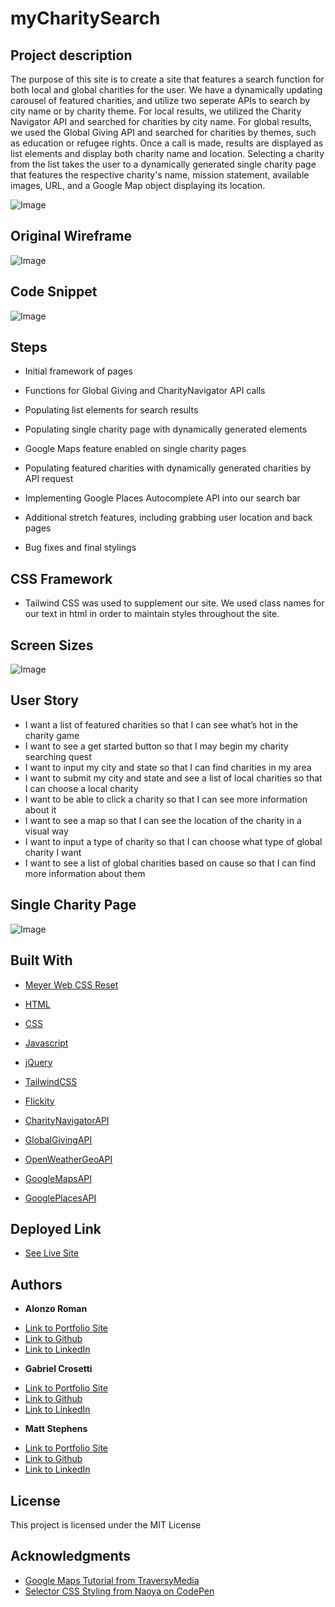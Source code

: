 # myCharitySearch

## Project description 
The purpose of this site is to create a site that features a search function for both local and global charities for the user. We have a dynamically updating carousel of featured charities, and utilize two seperate APIs to search by city name or by charity theme. For local results, we utilized the Charity Navigator API and searched for charities by city name. For global results, we used the Global Giving API and searched for charities by themes, such as education or refugee rights. Once a call is made, results are displayed as list elements and display both charity name and location. Selecting a charity from the list takes the user to a dynamically generated single charity page that features the respective charity's name, mission statement, available images, URL, and a Google Map object displaying its location.  

![Image](./assets/images/charities-theme-demo.gif)

## Original Wireframe

![Image](./assets/images/wireframe.jpeg)

## Code Snippet

![Image](./assets/images/charities-code.jpg)

## Steps

- Initial framework of pages

- Functions for Global Giving and CharityNavigator API calls

- Populating list elements for search results

- Populating single charity page with dynamically generated elements

- Google Maps feature enabled on single charity pages

- Populating featured charities with dynamically generated charities by API request

- Implementing Google Places Autocomplete API into our search bar

- Additional stretch features, including grabbing user location and back pages

- Bug fixes and final stylings

## CSS Framework

- Tailwind CSS was used to supplement our site. We used class names for our text in html in order to maintain styles throughout the site. 

## Screen Sizes
![Image](./assets/images/screen-size.gif)

## User Story

- I want a list of featured charities so that I can see what’s hot in the charity game
- I want to see a get started button so that I may begin my charity searching quest
- I want to input my city and state so that I can find charities in my area
- I want to submit my city and state and see a list of local charities so that I can choose a local charity
- I want to be able to click a charity so that I can see more information about it
- I want to see a map so that I can see the location of the charity in a visual way
- I want to input a type of charity so that I can choose what type of global charity I want
- I want to see a list of global charities based on cause so that I can find more information about them

## Single Charity Page

![Image](./assets/images/single-charity.jpg)

## Built With

* [Meyer Web CSS Reset](https://meyerweb.com/eric/tools/css/reset/)
* [HTML](https://developer.mozilla.org/en-US/docs/Web/HTML)
* [CSS](https://developer.mozilla.org/en-US/docs/Web/CSS)
* [Javascript](https://developer.mozilla.org/en-US/docs/Web/JavaScript)
* [jQuery](https://jquery.com/)
* [TailwindCSS](https://tailwindcss.com/)
* [Flickity](https://flickity.metafizzy.co/)

* [CharityNavigatorAPI](https://charity.3scale.net/docs)
* [GlobalGivingAPI](https://www.globalgiving.org/api)
* [OpenWeatherGeoAPI](https://openweathermap.org/api/geocoding-api)
* [GoogleMapsAPI](https://developers.google.com/maps)
* [GooglePlacesAPI](https://developers.google.com/places)

## Deployed Link

* [See Live Site](https://alonzofroman.github.io/charities-project/)

## Authors

* **Alonzo Roman**
- [Link to Portfolio Site](https://alonzofroman.github.io/alonzofroman/)
- [Link to Github](https://github.com/alonzofroman)
- [Link to LinkedIn](https://www.linkedin.com/)

* **Gabriel Crosetti**
- [Link to Portfolio Site](#)
- [Link to Github](https://github.com/gabrielcrosetti)
- [Link to LinkedIn](https://www.linkedin.com/)

* **Matt Stephens** 
- [Link to Portfolio Site](https://mstephen19.github.io)
- [Link to Github](https://github.com/mstephen19)
- [Link to LinkedIn](https://www.linkedin.com/in/mstephen19/)

## License

This project is licensed under the MIT License

## Acknowledgments

* [Google Maps Tutorial from TraversyMedia](https://www.youtube.com/watch?v=Zxf1mnP5zcw&ab_channel=TraversyMedia)
* [Selector CSS Styling from Naoya on CodePen](https://codepen.io/floral/pen/pbdKo)